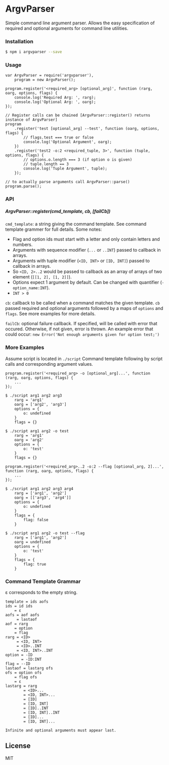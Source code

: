 # ArgvParser

Simple command line argument parser. Allows the easy specification of required and optional arguments for command line utilities.

### Installation

```sh
$ npm i argvparser --save
```

### Usage

```
var ArgvParser = require('argvparser'),
    program = new ArgvParser();

program.register('<required_arg> [optional_arg]', function (rarg, oarg, options, flags) {
    console.log('Required Arg: ', rarg);
    console.log('Optional Arg: ', oarg);
});

// Register calls can be chained [ArgvParser::register() returns instance of ArgvParser]
program
    .register('test [optional_arg] --test', function (oarg, options, flags) {
        // flags.test === true or false
        console.log('Optional Argument', oarg);
    })
    .register('test2 -o:2 <required_tuple, 3>', function (tuple, options, flags) {
        // options.o.length === 3 (if option o is given)
        // tuple.length == 3
        console.log('Tuple Argument', tuple);
    });

// to actually parse arguments call ArgvParser::parse()
program.parse();

```
### API
##### ArgvParser::register(cmd_template, cb, [failCb])
`cmd_template`: a string giving the command template. See command template grammer for full details. Some notes:
- Flag and option ids must start with a letter and only contain letters and numbers.
- Arguments with sequence modifier (`...` or `..INT`) passed to callback in arrays.
- Arguments with tuple modifier (`<ID, INT>` or `[ID, INT]`) passed to callback in arrays.
- So `<ID, 2>..2` would be passed to callback as an array of arrays of two element (`[[1, 2], [1, 2]]`).
- Options expect 1 argument by default. Can be changed with quantifier (`-option_name:INT`).
- `INT > 0`

`cb`: callback to be called when a command matches the given template. `cb` passed required and optional arguments followed by a maps of `options` and `flags`. See more examples for more details.

`failCb`: optional failure callback. If specified, will be called with error that occured. Otherwise, if not given, error is thrown. An example error that could occur: `new Error('Not enough arguments given for option test;')`


### More Examples
Assume script is located in `./script`
Command template following by script calls and corresponding argument values.
```
program.register('<required_arg> -o [optional_arg]...', function (rarg, oarg, options, flags) {
    ...
});

$ ./script arg1 arg2 arg3
    rarg = 'arg1'
    oarg = ['arg2', 'arg3']
    options = {
        o: undefined
    }
    flags = {}

$ ./script arg1 arg2 -o test
    rarg = 'arg1'
    oarg = 'arg2'
    options = {
        o: 'test'
    }
    flags = {}
```

```
program.register('<required_arg>..2 -o:2 --flag [optional_arg, 2]...', function (rarg, oarg, options, flags) {
    ...
});

$ ./script arg1 arg2 arg3 arg4
    rarg = ['arg1', 'arg2']
    oarg = [['arg3', 'arg4']]
    options = {
        o: undefined
    }
    flags = {
        flag: false
    }

$ ./script arg1 arg2 -o test --flag
    rarg = ['arg1', 'arg2']
    oarg = undefined
    options = {
        o: 'test'
    }
    flags = {
        flag: true
    }
```


### Command Template Grammar

ε corresponds to the empty string.
```
template = ids aofs
ids = id ids
    = ε
aofs = aof aofs
     = lastaof
aof = rarg
    = option
    = flag
rarg = <ID>
     = <ID, INT>
     = <ID>..INT
     = <ID, INT>..INT
option = -ID
       = -ID:INT
flag = --ID
lastaof = lastarg ofs
ofs = option ofs
    = flag ofs
    = ε
lastarg = rarg
        = <ID>...
        = <ID, INT>...
        = [ID]
        = [ID, INT]
        = [ID]..INT
        = [ID, INT]..INT
        = [ID]...
        = [ID, INT]...

Infinite and optional arguments must appear last.
```

License
----

MIT


